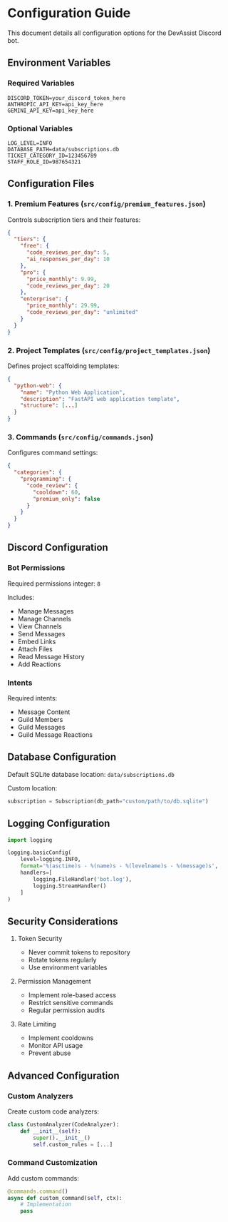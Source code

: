 # Configuration Guide

This document details all configuration options for the DevAssist Discord bot.

## Environment Variables

### Required Variables

```env
DISCORD_TOKEN=your_discord_token_here
ANTHROPIC_API_KEY=api_key_here
GEMINI_API_KEY=api_key_here
```

### Optional Variables

```env
LOG_LEVEL=INFO
DATABASE_PATH=data/subscriptions.db
TICKET_CATEGORY_ID=123456789
STAFF_ROLE_ID=987654321
```

## Configuration Files

### 1. Premium Features (`src/config/premium_features.json`)

Controls subscription tiers and their features:

```json
{
  "tiers": {
    "free": {
      "code_reviews_per_day": 5,
      "ai_responses_per_day": 10
    },
    "pro": {
      "price_monthly": 9.99,
      "code_reviews_per_day": 20
    },
    "enterprise": {
      "price_monthly": 29.99,
      "code_reviews_per_day": "unlimited"
    }
  }
}
```

### 2. Project Templates (`src/config/project_templates.json`)

Defines project scaffolding templates:

```json
{
  "python-web": {
    "name": "Python Web Application",
    "description": "FastAPI web application template",
    "structure": [...]
  }
}
```

### 3. Commands (`src/config/commands.json`)

Configures command settings:

```json
{
  "categories": {
    "programming": {
      "code_review": {
        "cooldown": 60,
        "premium_only": false
      }
    }
  }
}
```

## Discord Configuration

### Bot Permissions

Required permissions integer: `8`

Includes:
- Manage Messages
- Manage Channels
- View Channels
- Send Messages
- Embed Links
- Attach Files
- Read Message History
- Add Reactions

### Intents

Required intents:
- Message Content
- Guild Members
- Guild Messages
- Guild Message Reactions

## Database Configuration

Default SQLite database location: `data/subscriptions.db`

Custom location:
```python
subscription = Subscription(db_path="custom/path/to/db.sqlite")
```

## Logging Configuration

```python
import logging

logging.basicConfig(
    level=logging.INFO,
    format='%(asctime)s - %(name)s - %(levelname)s - %(message)s',
    handlers=[
        logging.FileHandler('bot.log'),
        logging.StreamHandler()
    ]
)
```

## Security Considerations

1. Token Security
   - Never commit tokens to repository
   - Rotate tokens regularly
   - Use environment variables

2. Permission Management
   - Implement role-based access
   - Restrict sensitive commands
   - Regular permission audits

3. Rate Limiting
   - Implement cooldowns
   - Monitor API usage
   - Prevent abuse

## Advanced Configuration

### Custom Analyzers

Create custom code analyzers:

```python
class CustomAnalyzer(CodeAnalyzer):
    def __init__(self):
        super().__init__()
        self.custom_rules = [...]
```

### Command Customization

Add custom commands:

```python
@commands.command()
async def custom_command(self, ctx):
    # Implementation
    pass
```